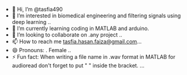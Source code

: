 - 👋 Hi, I’m @tasfia490
- 👀 I’m interested in biomedical engineering and filtering signals using deep learning ..
- 🌱 I’m currently learning coding in MATLAB and arduino.
- 💞️ I’m looking to collaborate on .any project ..
- 📫 How to reach me tasfia.hasan.faiza@gmail.com...
- 😄 Pronouns: . Female ..
- ⚡ Fun fact: When writing a file name in .wav format in MATLAB for audioread don't forget to put " " inside the bracket. ...

<!---
tasfia490/tasfia490 is a ✨ special ✨ repository because its `README.md` (this file) appears on your GitHub profile.
You can click the Preview link to take a look at your changes.
--->
